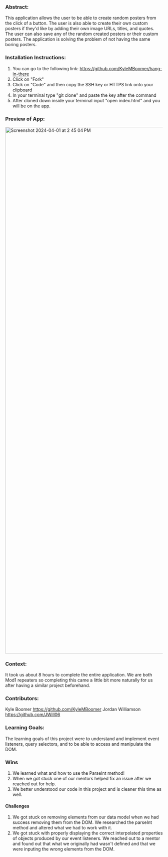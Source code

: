 ### Abstract:
This application allows the user to be able to create random posters from the click of a button. The user is also able to create their own custom posters if they'd like by adding their own image URLs, titles, and quotes. The user can also save any of the random created posters or their custom posters. The application is solving the problem of not having the same boring posters. 

### Installation Instructions:

1. You can go to the following link: https://github.com/KyleMBoomer/hang-in-there
2. Click on "Fork"
3. Click on "Code" and then copy the SSH key or HTTPS link onto your clipboard 
4. In your terminal type "git clone" and paste the key after the command 
5. After cloned down inside your terminal input "open index.html" and you will be on the app. 
### Preview of App:

<img width="1680" alt="Screenshot 2024-04-01 at 2 45 04 PM" src="https://github.com/KyleMBoomer/hang-in-there/assets/156006806/b4761027-7be1-4bff-8ee6-ea387e0b64ae">


### Context:
It took us about 8 hours to complete the entire application. We are both Mod1 repeaters so completing this came a little bit more naturally for us after having a similar project beforehand. 
### Contributors:
Kyle Boomer
https://github.com/KyleMBoomer
Jordan Williamson
https://github.com/JWill06

### Learning Goals:
The learning goals of this project were to understand and implement event listeners, query selectors, and to be able to access and manipulate the DOM.  


### Wins
1. We learned what and how to use the ParseInt method!
2. When we got stuck one of our mentors helped fix an issue after we reached out for help. 
3. We better understood our code in this project and is cleaner this time as well. 

#### Challenges
1. We got stuck on removing elements from our data model when we had success removing them from the DOM. We researched the parseInt method and altered what we had to work with it.
2. We got stuck with properly displaying the correct interpolated properties of objects produced by our event listeners. We reached out to a mentor and found out that what we originally had wasn't defined and that we were inputing the wrong elements from the DOM. 






